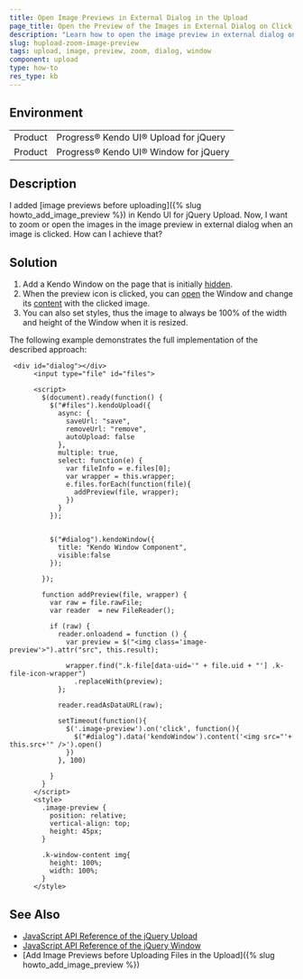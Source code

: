 ```yaml
---
title: Open Image Previews in External Dialog in the Upload
page_title: Open the Preview of the Images in External Dialog on Click - jQuery Upload
description: "Learn how to open the image preview in external dialog on click in Kendo UI for jQuery Upload component."
slug: hupload-zoom-image-preview
tags: upload, image, preview, zoom, dialog, window
component: upload
type: how-to
res_type: kb
---
```


## Environment

<table>
 <tr>
  <td>Product</td>
  <td>Progress® Kendo UI® Upload for jQuery</td>
 </tr>
 <tr>
  <td>Product</td>
  <td>Progress® Kendo UI® Window for jQuery</td>
 </tr>
</table>

## Description

I added [image previews before uploading]({% slug howto_add_image_preview %}) in Kendo UI for jQuery Upload. Now, I want to zoom or open the images in the image preview in external dialog when an image is clicked. How can I achieve that? 

## Solution

1. Add a Kendo Window on the page that is initially [hidden](/api/javascript/ui/window/configuration/visible).  
1. When the preview icon is clicked, you can [open](/api/javascript/ui/window/methods/open) the Window and change its [content](/api/javascript/ui/window/methods/content#content) with the clicked image.
1. You can also set styles, thus the image to always be 100% of the width and height of the Window when it is resized.

The following example demonstrates the full implementation of the described approach:


```dojo
 <div id="dialog"></div>     
      <input type="file" id="files">

      <script>
        $(document).ready(function() {
          $("#files").kendoUpload({
            async: {
              saveUrl: "save",
              removeUrl: "remove",
              autoUpload: false
            },
            multiple: true,
            select: function(e) {
              var fileInfo = e.files[0];
              var wrapper = this.wrapper;
              e.files.forEach(function(file){
                addPreview(file, wrapper);
              })
            }
          });


          $("#dialog").kendoWindow({
            title: "Kendo Window Component",         
            visible:false
          });

        });

        function addPreview(file, wrapper) {
          var raw = file.rawFile;
          var reader  = new FileReader();

          if (raw) {
            reader.onloadend = function () {
              var preview = $("<img class='image-preview'>").attr("src", this.result);

              wrapper.find(".k-file[data-uid='" + file.uid + "'] .k-file-icon-wrapper")
                .replaceWith(preview);
            };

            reader.readAsDataURL(raw);

            setTimeout(function(){              
              $('.image-preview').on('click', function(){               
                $("#dialog").data('kendoWindow').content('<img src="'+ this.src+'" />').open()
              })
            }, 100)

          }
        }
      </script>
      <style>
        .image-preview {
          position: relative;
          vertical-align: top;
          height: 45px;
        }

        .k-window-content img{
          height: 100%;
          width: 100%;
        }
      </style>
```

## See Also

* [JavaScript API Reference of the jQuery Upload](/api/javascript/ui/upload)
* [JavaScript API Reference of the jQuery Window](/api/javascript/ui/window)
* [Add Image Previews before Uploading Files in the Upload]({% slug howto_add_image_preview %})
